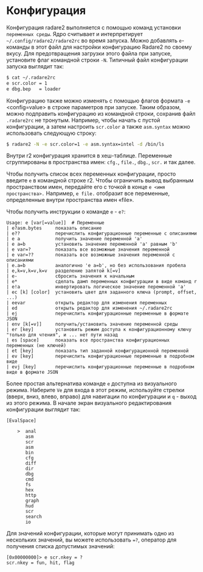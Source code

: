 # Конфигурация

Конфигурация radare2 выполняется с помощью команд установки `переменных среды`. Ядро считывает и интерпретирует `~/.config/radare2/radare2rc` во время запуска. Можно добавлять `е`-команды в этот файл для настройки конфигурацию Radare2 по своему вкусу. Для предотвращения загрузки этого файла при запуске, установите флаг командной строки `-N`. Типичный файл конфигурации запуска выглядит так:
```sh
$ cat ~/.radare2rc
e scr.color = 1
e dbg.bep   = loader
```
Конфигурацию также можно изменять с помощью флагов формата `-е` <config=value> в строке параметров при запуске. Таким образом, можно подправить конфигурацию из командной строки, сохранив файл `.radare2rc` не тронутым. Например, чтобы начать с пустой конфигурации, а затем настроить `scr.color` а также `asm.syntax` можно использовать следующую строку:
```sh
$ radare2 -N -e scr.color=1 -e asm.syntax=intel -d /bin/ls
```
Внутри r2 конфигурация хранится в хеш-таблице. Переменные сгруппированы в пространства имен: `cfg.`, `file.`, `dbg.`, `scr.` и так далее.

Чтобы получить список всех переменных конфигурации, просто введите `е` в командной строке r2. Чтобы ограничить вывод выбранным пространством имен, передайте его с точкой в конце `е <имя пространства>.` Например, `е file.` отобразит все переменные, определенные внутри пространства имен «file».

Чтобы получить инструкции о команде `e` - `e?`:

```
Usage: e [var[=value]]  # Переменные
| e?asm.bytes     показать описание
| e??             перечислить конфигурационные переменные с описаниями
| e a             получить значение переменной 'a'
| e a=b           установить значение переменной 'a' равным 'b'
| e var=?         показать все возможные значения переменной
| e var=??        показать все возможные значения переменной с описаниями
| e.a=b           аналогично 'e a=b', но без использования пробела
| e,k=v,k=v,k=v   разделение запятой k[=v]
| e-              сбросить значения к начальным
| e*              сделать дамп переменных конфигурации в виде команд r
| e!a             инвертировать логическое значение переменной 'a'
| ec [k] [color]  установить цвет для заданного ключа (prompt, offset, ...)
| eevar           открыть редактор для изменения переменных
| ed              открыть редактор для изменения ~/.radare2rc
| ej              перечислить конфигурационные переменные в формате JSON
| env [k[=v]]     получить/установить значение переменной среды
| er [key]        установить режим доступа к конфигурационному ключу "только для чтения", и ... нет пути назад
| es [space]      показать все пространства конфигурационных переменных (не ключей)
| et [key]        показать тип заданной конфигурационной переменной
| ev [key]        перечислить конфигурационные переменные в подробном виде
| evj [key]       перечислить конфигурационные переменные в подробном виде в формате JSON
```

Более простая альтернатива команде `e` доступна из визуального режима. Наберите `Ve` для входа в этот режим, используйте стрелки (вверх, вниз, влево, вправо) для навигации по конфигурации и `q` - выход из этого режима. В начале экран визуального редактирования конфигурации выглядит так:

```
[EvalSpace]

    >  anal
       asm
       scr
       asm
       bin
       cfg
       diff
       dir
       dbg
       cmd
       fs
       hex
       http
       graph
       hud
       scr
       search
       io
```

Для значений конфигурации, которые могут принимать одно из нескольких значений, вы можете использовать `=?`, оператор для получения списка допустимых значений:

```
[0x00000000]> e scr.nkey = ?
scr.nkey = fun, hit, flag
```
